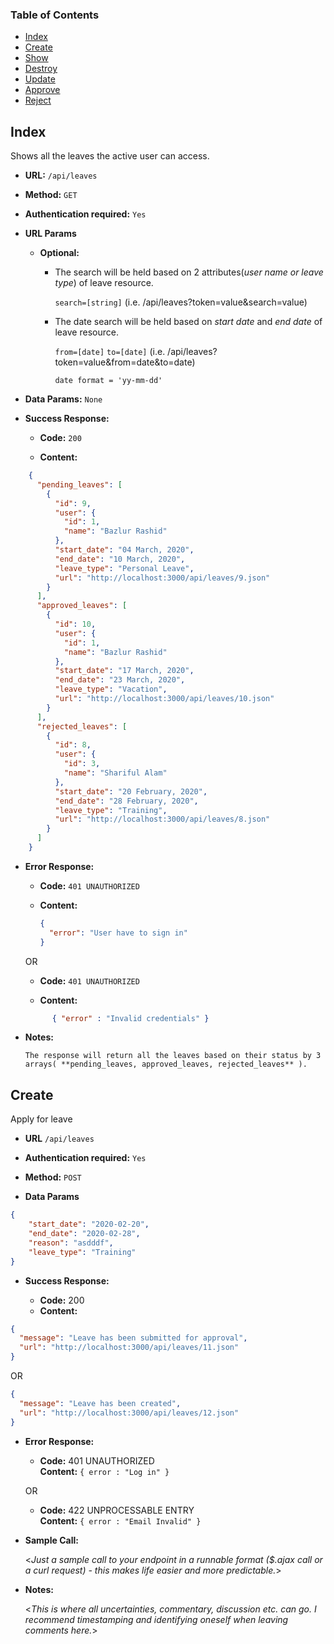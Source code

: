 ### Table of Contents
* [Index](#markdown-header-index)
* [Create](#markdown-header-create)
* [Show](#troubleshooting)
* [Destroy](#compatibility)
* [Update](#notes-and-miscellaneous)
* [Approve](#building-the-extension-bundles)
* [Reject](#next-steps)


## Index

Shows all the leaves the active user can access.

* **URL:** `/api/leaves`

* **Method:**  `GET` 
  
* **Authentication required:**  `Yes`
  
*  **URL Params**
  
   * **Optional:**
 
      * The search will be held based on 2 attributes(*user name or leave type*) of leave resource.
 
         `search=[string]` (i.e. /api/leaves?token=value&search=value)
    
      * The date search will be held based on *start date* and *end date* of leave resource.
    
         `from=[date]`  `to=[date]` (i.e. /api/leaves?token=value&from=date&to=date)
        
         `date format = 'yy-mm-dd'`
   
   

* **Data Params:** `None`


* **Success Response:**
  
  * **Code:** `200`
  
  * **Content:** 
  
```json
    {
      "pending_leaves": [
        {
          "id": 9,
          "user": {
            "id": 1,
            "name": "Bazlur Rashid"
          },
          "start_date": "04 March, 2020",
          "end_date": "10 March, 2020",
          "leave_type": "Personal Leave",
          "url": "http://localhost:3000/api/leaves/9.json"
        }
      ],
      "approved_leaves": [
        {
          "id": 10,
          "user": {
            "id": 1,
            "name": "Bazlur Rashid"
          },
          "start_date": "17 March, 2020",
          "end_date": "23 March, 2020",
          "leave_type": "Vacation",
          "url": "http://localhost:3000/api/leaves/10.json"
        }
      ],
      "rejected_leaves": [
        {
          "id": 8,
          "user": {
            "id": 3,
            "name": "Shariful Alam"
          },
          "start_date": "20 February, 2020",
          "end_date": "28 February, 2020",
          "leave_type": "Training",
          "url": "http://localhost:3000/api/leaves/8.json"
        }
      ]
    }
```
   
 
* **Error Response:**

    * **Code:** `401 UNAUTHORIZED` 
    
    * **Content:** 
      ```json
      {
        "error": "User have to sign in"
      }
      ```
    
     OR
    
    * **Code:** `401 UNAUTHORIZED`
    
    * **Content:** 
    ```json
          { "error" : "Invalid credentials" }
    ```

* **Notes:**

      The response will return all the leaves based on their status by 3 arrays( **pending_leaves, approved_leaves, rejected_leaves** ).
  
  
## Create
Apply for leave
* **URL** `/api/leaves`

* **Authentication required:**  `Yes`

* **Method:** `POST`
  
* **Data Params**

```json
{
	"start_date": "2020-02-20",
	"end_date": "2020-02-28",
	"reason": "asdddf",
	"leave_type": "Training"
}
```


* **Success Response:**

  * **Code:** 200
  * **Content:** 
```json
{
  "message": "Leave has been submitted for approval",
  "url": "http://localhost:3000/api/leaves/11.json"
}
```
   OR
```json
{
  "message": "Leave has been created",
  "url": "http://localhost:3000/api/leaves/12.json"
}
```
 
* **Error Response:**

  * **Code:** 401 UNAUTHORIZED <br />
    **Content:** `{ error : "Log in" }`

  OR

  * **Code:** 422 UNPROCESSABLE ENTRY <br />
    **Content:** `{ error : "Email Invalid" }`

* **Sample Call:**

  <_Just a sample call to your endpoint in a runnable format ($.ajax call or a curl request) - this makes life easier and more predictable._> 

* **Notes:**

  <_This is where all uncertainties, commentary, discussion etc. can go. I recommend timestamping and identifying oneself when leaving comments here._> 